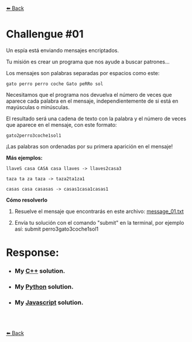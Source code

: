 [⬅️ Back](../)

# Challengue #01

Un espía está enviando mensajes encriptados.

Tu misión es crear un programa que nos ayude a buscar patrones...

Los mensajes son palabras separadas por espacios como este: 
``````
gato perro perro coche Gato peRRo sol
``````

Necesitamos que el programa nos devuelva el número de veces que aparece cada palabra en el mensaje, independientemente de si está en mayúsculas o minúsculas.

El resultado será una cadena de texto con la palabra y el número de veces que aparece en el mensaje, con este formato:
``````
gato2perro3coche1sol1
``````

¡Las palabras son ordenadas por su primera aparición en el mensaje!

**Más ejemplos:**
``````
llaveS casa CASA casa llaves -> llaves2casa3 

taza ta za taza -> taza2ta1za1 

casas casa casasas -> casas1casa1casas1 
``````


**Cómo resolverlo**

1. Resuelve el mensaje que encontrarás en este archivo: [message_01.txt](./message_01.txt)

2. Envía tu solución con el comando "submit" en la terminal, por ejemplo así:
submit perro3gato3coche1sol1

# Response:

 * ### My [C++](./index.cpp) solution.
 * ### My [Python](./index.py) solution.
 * ### My [Javascript](./index.js) solution.
  
<br>
<br>
   
[⬅️ Back](../../)
